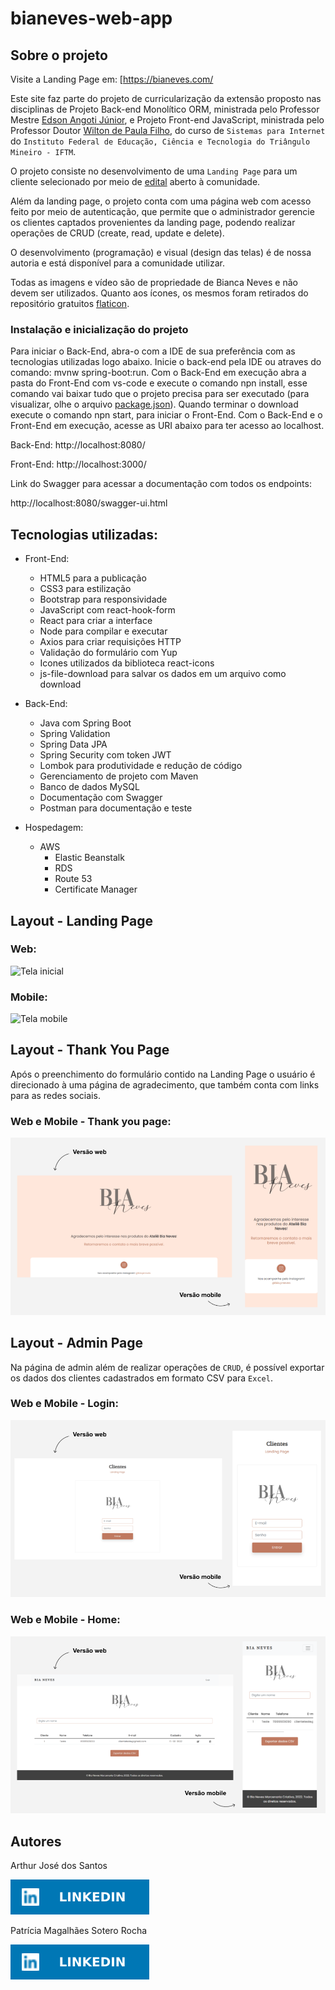 # bianeves-web-app

## Sobre o projeto

Visite a Landing Page em: [https://bianeves.com/

Este site faz parte do projeto de curricularização da extensão proposto nas disciplinas de  Projeto Back-end Monolítico ORM, ministrada pelo Professor Mestre [Edson Angoti Júnior](http://lattes.cnpq.br/1681708090757083), e Projeto Front-end JavaScript, ministrada pelo Professor Doutor [Wilton de Paula Filho](http://lattes.cnpq.br/8519943668038093), do curso de `Sistemas para Internet` do `Instituto Federal de Educação, Ciência e Tecnologia do Triângulo Mineiro - IFTM`.

O projeto consiste no desenvolvimento de uma `Landing Page` para um cliente selecionado por meio de [edital](https://iftm.edu.br/uberlandiacentro/apoio-projetos-extensao/edital.php?id=Vcny__gNwITMSCRJ7212HqN) aberto à comunidade.

Além da landing page, o projeto conta com uma página web com acesso feito por meio de autenticação, que permite que o administrador gerencie os clientes captados provenientes da landing page, podendo realizar operações de CRUD (create, read, update e delete).

O desenvolvimento (programação) e visual (design das telas) é de nossa autoria e está disponível para a comunidade utilizar.

Todas as imagens e vídeo são de propriedade de Bianca Neves e não devem ser utilizados. Quanto aos ícones, os mesmos foram retirados do repositório gratuitos [flaticon](https://www.flaticon.com/br/).

### Instalação e inicialização do projeto

Para iniciar o Back-End, abra-o com a IDE de sua preferência com as tecnologias utilizadas logo abaixo. Inicie o back-end pela IDE ou atraves do comando: mvnw spring-boot:run. Com o Back-End em execução abra a pasta do Front-End com vs-code e execute o comando npn install, esse comando vai baixar tudo que o projeto precisa para ser executado (para visualizar, olhe o arquivo [package.json](https://github.com/arthurjs92/web-app-bianeves/blob/main/frontend/package.json)). Quando terminar o download execute o comando npn start, para iniciar o Front-End. Com o Back-End e o Front-End em execução, acesse as URI abaixo para ter acesso ao localhost.

Back-End: http://localhost:8080/

Front-End: http://localhost:3000/

Link do Swagger para acessar a documentação com todos os endpoints:

http://localhost:8080/swagger-ui.html

## Tecnologias utilizadas:

- Front-End:
    * HTML5 para a publicação
    * CSS3 para estilização
    * Bootstrap para responsividade
    * JavaScript com react-hook-form
    * React para criar a interface
    * Node para compilar e executar
    * Axios para criar requisições HTTP
    * Validação do formulário com Yup
    * Icones utilizados da biblioteca react-icons
    * js-file-download para salvar os dados em um arquivo como download

- Back-End:
    * Java com Spring Boot
    * Spring Validation
    * Spring Data JPA
    * Spring Security com token JWT
    * Lombok para produtividade e redução de código
    * Gerenciamento de projeto com Maven
    * Banco de dados MySQL
    * Documentação com Swagger
    * Postman para documentação e teste

- Hospedagem:
    * AWS
        * Elastic Beanstalk
        * RDS
        * Route 53
        * Certificate Manager

## Layout - Landing Page

### Web:
![Tela inicial](repo-assets/lp-web.gif)

### Mobile:
![Tela mobile](repo-assets/lp-mobile.gif)

## Layout - Thank You Page

Após o preenchimento do formulário contido na Landing Page o usuário é direcionado à uma página de agradecimento, que também conta com links para as redes sociais.

### Web e Mobile - Thank you page:

![Tela inicial](repo-assets/thankyou-page.png)


## Layout - Admin Page

Na página de admin além de realizar operações de `CRUD`, é possível exportar os dados dos clientes cadastrados em formato CSV para `Excel`.
### Web e Mobile - Login:
![Tela login](repo-assets/admin-login.png)

### Web e Mobile - Home:
![Telas home](repo-assets/admin-home.png)


## Autores

Arthur José dos Santos

[![Linkedin](repo-assets/linkedin.svg)](https://www.linkedin.com/in/arthurjs92/)

Patrícia Magalhães Sotero Rocha

[![Linkedin](repo-assets/linkedin.svg)](https://www.linkedin.com/in/patr%C3%ADcia-sotero-71a803170/)
